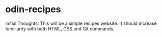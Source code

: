 # odin-recipes

Initial Thoughts:
This will be a simple recipes website. 
It should increase familiarity with both HTML, CSS and Git commands.